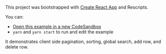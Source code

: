 This project was bootstrapped with [Create React App](https://github.com/facebook/create-react-app) and Rescripts.

You can:

- [Open this example in a new CodeSandbox](https://codesandbox.io/s/github/smmziaul/only-one-row-editable)
- `yarn` and `yarn start` to run and edit the example

It demonstrates client side pagination, sorting, global search, add row, and delete row.
